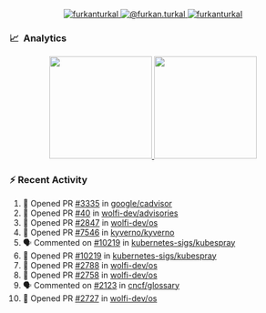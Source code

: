 <p align="center">
  <a href="https://linkedin.com/in/furkanturkal" target="blank">
    <img src="https://img.shields.io/badge/linkedin-%230077B5.svg?&style=for-the-badge&logo=linkedin&logoColor=white" alt="furkanturkal" />
  </a>
  <a href="https://medium.com/@furkan.turkal" target="blank">
    <img src="https://img.shields.io/badge/medium-%2312100E.svg?&style=for-the-badge&logo=medium&logoColor=white" alt="@furkan.turkal" />
  </a>
  <a href="https://twitter.com/furkanturkaI" target="blank">
    <img src="https://img.shields.io/badge/Twitter-1DA1F2?style=for-the-badge&logo=twitter&logoColor=white" alt="furkanturkaI" />
  </a>
</p>

### 📈 &nbsp;Analytics

<p align="center">
  <a href="https://coderstats.net/github/#Dentrax">
    <img height="180em" src="https://github-readme-stats-eight-theta.vercel.app/api?username=Dentrax&show_icons=true&theme=algolia&include_all_commits=true&count_private=true&line_height=26"/>
    <img height="180em" src="https://github-readme-stats-eight-theta.vercel.app/api/top-langs/?username=Dentrax&layout=compact&langs_count=8&theme=algolia&line_height=26"/>
  </a>
</p>

### :zap: Recent Activity

<!--START_SECTION:activity-->
1. 💪 Opened PR [#3335](https://github.com/google/cadvisor/pull/3335) in [google/cadvisor](https://github.com/google/cadvisor)
2. 💪 Opened PR [#40](https://github.com/wolfi-dev/advisories/pull/40) in [wolfi-dev/advisories](https://github.com/wolfi-dev/advisories)
3. 💪 Opened PR [#2847](https://github.com/wolfi-dev/os/pull/2847) in [wolfi-dev/os](https://github.com/wolfi-dev/os)
4. 💪 Opened PR [#7546](https://github.com/kyverno/kyverno/pull/7546) in [kyverno/kyverno](https://github.com/kyverno/kyverno)
5. 🗣 Commented on [#10219](https://github.com/kubernetes-sigs/kubespray/issues/10219) in [kubernetes-sigs/kubespray](https://github.com/kubernetes-sigs/kubespray)
6. 💪 Opened PR [#10219](https://github.com/kubernetes-sigs/kubespray/pull/10219) in [kubernetes-sigs/kubespray](https://github.com/kubernetes-sigs/kubespray)
7. 💪 Opened PR [#2788](https://github.com/wolfi-dev/os/pull/2788) in [wolfi-dev/os](https://github.com/wolfi-dev/os)
8. 💪 Opened PR [#2758](https://github.com/wolfi-dev/os/pull/2758) in [wolfi-dev/os](https://github.com/wolfi-dev/os)
9. 🗣 Commented on [#2123](https://github.com/cncf/glossary/issues/2123) in [cncf/glossary](https://github.com/cncf/glossary)
10. 💪 Opened PR [#2727](https://github.com/wolfi-dev/os/pull/2727) in [wolfi-dev/os](https://github.com/wolfi-dev/os)
<!--END_SECTION:activity-->
